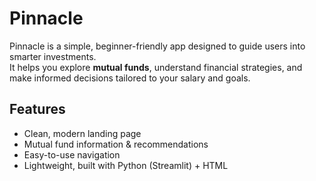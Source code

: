 # Pinnacle

Pinnacle is a simple, beginner-friendly app designed to guide users into smarter investments.  
It helps you explore **mutual funds**, understand financial strategies, and make informed decisions tailored to your salary and goals.

## Features
- Clean, modern landing page
- Mutual fund information & recommendations
- Easy-to-use navigation
- Lightweight, built with Python (Streamlit) + HTML

   
